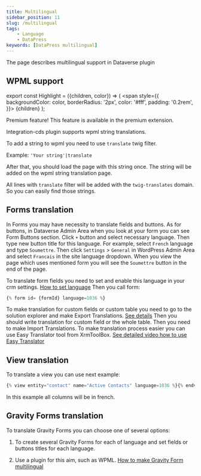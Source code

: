 ```yaml
---
title: Multilingual
sidebar_position: 11
slug: /multilingual
tags:
    - Language
    - DataPress
keywords: [DataPress multilingual]  
---
```


The page describes multilingual support in Dataverse plugin

## WPML support 

export const Highlight = ({children, color}) => (
  <span
    style={{
      backgroundColor: color,
      borderRadius: '2px',
      color: '#fff',
      padding: '0.2rem',
    }}>
    {children}
  </span>
);

<Highlight color="#25c2a0">Premium feature! This feature is available in the premium extension.</Highlight>

Integration-cds plugin supports wpml string translations. 

To add a string to wpml you need to use `translate` twig filter.

Example: `'Your string'|translate`

After that, you should load the page with this string once. The string will be added on the wpml string translation page.

All lines with `translate` filter will be added with the `twig-translates` domain. So you can easily find those strings.

## Forms translation

In Forms you may have necessity to translate fields and buttons. 
As for buttons, in Dataverse Admin Area when you look at your form you can see Form Buttons section. Click `+` button and select necessary language. Then type new button title for this language. For example, select `French` language and type `Soumettre`.
Then  click `Settings` > `General` in WordPress Admin Area and select `Francais` in the site language dropdown. When you view the page which uses mentioned form you will see the `Soumettre` button in the end of the page.

To translate form fields you need to set and enable this language in your crm settings. [How to set language](https://learn.microsoft.com/en-us/dynamics365/customerengagement/on-premises/admin/enable-languages?view=op-9-1)
Then you call form:

```php
{% form id= {formId} language=1036 %}
```

To make translation for custom fields or custom table you need to go to the solution explorer and make Export Translations. [See details](https://learn.microsoft.com/en-us/dynamics365/customerengagement/on-premises/customize/export-customized-entity-field-text-translation?view=op-9-1) 
Then you should write translation for custom field or the whole table. Then you need to make Import Translations.
To make translation process easier you can use Easy Translator tool from XrmToolBox. 
[See detailed video how to use Easy Translator](https://www.youtube.com/watch?v=BNMVt-uhBbQ)

## View translation

To translate a view you can use next example:

```php
{% view entity="contact" name="Active Contacts" language=1036 %}{% endview %}
```

In this example all columns will be in french.

## Gravity Forms translation

To translate Gravity Forms you can choose one of several options:

1. To create several Gravity Forms for each of language and set fields or buttons titles for each language.

2. Use a plugin for this aim, such as WPML.
[How to make Gravity Form multilingual](https://wpml.org/documentation/related-projects/gravity-forms-multilingual/)